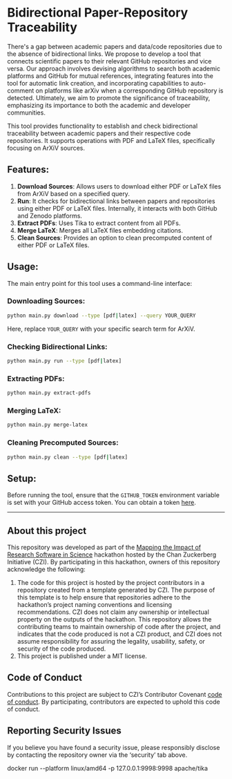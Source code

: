 # Bidirectional Paper-Repository Traceability

There's a gap between academic papers and data/code repositories due to the absence of bidirectional links. We propose to develop a tool that connects scientific papers to their relevant GitHub repositories and vice versa. Our approach involves devising algorithms to search both academic platforms and GitHub for mutual references, integrating features into the tool for automatic link creation, and incorporating capabilities to auto-comment on platforms like arXiv when a corresponding GitHub repository is detected. Ultimately, we aim to promote the significance of traceability, emphasizing its importance to both the academic and developer communities.

This tool provides functionality to establish and check bidirectional traceability between academic papers and their respective code repositories. It supports operations with PDF and LaTeX files, specifically focusing on ArXiV sources.

## Features:

1. **Download Sources**: Allows users to download either PDF or LaTeX files from ArXiV based on a specified query.
2. **Run**: It checks for bidirectional links between papers and repositories using either PDF or LaTeX files. Internally, it interacts with both GitHub and Zenodo platforms.
3. **Extract PDFs**: Uses Tika to extract content from all PDFs.
4. **Merge LaTeX**: Merges all LaTeX files embedding citations.
5. **Clean Sources**: Provides an option to clean precomputed content of either PDF or LaTeX files.

## Usage:

The main entry point for this tool uses a command-line interface:

### Downloading Sources:
```bash
python main.py download --type [pdf|latex] --query YOUR_QUERY
```
Here, replace `YOUR_QUERY` with your specific search term for ArXiV.

### Checking Bidirectional Links:
```bash
python main.py run --type [pdf|latex]
```

### Extracting PDFs:
```bash
python main.py extract-pdfs
```

### Merging LaTeX:
```bash
python main.py merge-latex
```

### Cleaning Precomputed Sources:
```bash
python main.py clean --type [pdf|latex]
```

## Setup:

Before running the tool, ensure that the `GITHUB_TOKEN` environment variable is set with your GitHub access token. You can obtain a token [here](https://github.com/settings/tokens).

***

## About this project

This repository was developed as part of the [Mapping the Impact of Research Software in Science](https://github.com/chanzuckerberg/software-impact-hackathon-2023) hackathon hosted by the Chan Zuckerberg Initiative (CZI). By participating in this hackathon, owners of this repository acknowledge the following:
1. The code for this project is hosted by the project contributors in a repository created from a template generated by CZI. The purpose of this template is to help ensure that repositories adhere to the hackathon’s project naming conventions and licensing recommendations.  CZI does not claim any ownership or intellectual property on the outputs of the hackathon. This repository allows the contributing teams to maintain ownership of code after the project, and indicates that the code produced is not a CZI product, and CZI does not assume responsibility for assuring the legality, usability, safety, or security of the code produced.
2. This project is published under a MIT license.

## Code of Conduct

Contributions to this project are subject to CZI’s Contributor Covenant [code of conduct](https://github.com/chanzuckerberg/.github/blob/master/CODE_OF_CONDUCT.md). By participating, contributors are expected to uphold this code of conduct.

## Reporting Security Issues

If you believe you have found a security issue, please responsibly disclose by contacting the repository owner via the ‘security’ tab above.




docker run --platform linux/amd64 -p 127.0.0.1:9998:9998 apache/tika
